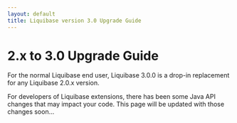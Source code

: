 ```yaml
---
layout: default
title: Liquibase version 3.0 Upgrade Guide
---
```


# 2.x to 3.0 Upgrade Guide #

For the normal Liquibase end user, Liquibase 3.0.0 is a drop-in replacement for any Liquibase 2.0.x version.

For developers of Liquibase extensions, there has been some Java API changes that may impact your code. This page will be updated with those changes soon...